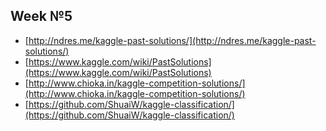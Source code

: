 ## Week №5

- [http://ndres.me/kaggle-past-solutions/](http://ndres.me/kaggle-past-solutions/)
- [https://www.kaggle.com/wiki/PastSolutions](https://www.kaggle.com/wiki/PastSolutions)
- [http://www.chioka.in/kaggle-competition-solutions/](http://www.chioka.in/kaggle-competition-solutions/)
- [https://github.com/ShuaiW/kaggle-classification/](https://github.com/ShuaiW/kaggle-classification/)
